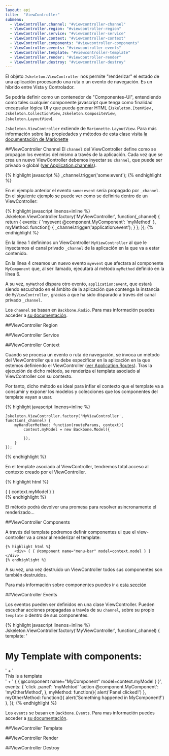 ```yaml
---
layout: api
title:  "ViewController"
submenu:
  - ViewController.channel: "#viewcontroller-channel"
  - ViewController.region: "#viewcontroller-region"
  - ViewController.service: "#viewcontroller-service"
  - ViewController.context: "#viewcontroller-context"
  - ViewController.components: "#viewcontroller-components"
  - ViewController.events: "#viewcontroller-events"
  - ViewController.template: "#viewcontroller-template"
  - ViewController.render: "#viewcontroller-render"
  - ViewController.destroy: "#viewcontroller-destroy"
---
```


El objeto `Jskeleton.ViewController` nos permite "renderizar" el estado de una aplicación procesando una ruta o un evento de navegación. Es un hibrido entre Vista y Controlador.

Se podría definir como un contenedor de "Componentes-UI", entendiendo como tales cualquier componente javascript que tenga como finalidad encapsular lógica UI y que pueda generar HTML (`Jskeleton.ItemView` , `Jskeleton.CollectionView`, `Jskeleton.CompositeView`, `Jskeleton.LayoutView`).

`Jskeleton.ViewController` extiende de `Marionette.LayoutView`. Para más información sobre las propiedades y métodos de esta clase visita [la documentación de Marionette](http://marionettejs.com/docs/v2.4.1/marionette.layoutview.html)

##ViewController Channel
El `channel` del ViewController define como se propagan los eventos del mismo a través de la aplicación. Cada vez que se crea un nuevo ViewController debemos inyectar su `channel`, que puede ser privado o global ([ver Application.channels](/api-reference/application/#channels)).

{% highlight javascript %}
  _channel.trigger('some:event');
{% endhighlight %}

En el ejemplo anterior el evento `some:event` sería propagado por `_channel`. En el siguiente ejemplo se puede ver como se definiría dentro de un ViewController:

{% highlight javascript linenos=inline %}
   Jskeleton.ViewController.factory('MyViewController', function(_channel) {
       return {
           events: {
               'myevent @component.MyComponent': 'myMethod'
           },
           myMethod: function() {
               _channel.trigger('application:event');
           }
       };
   });
{% endhighlight %}

En la linea 1 definimos un ViewController `MyViewController` al que le inyectamos el canal privado `_channel` de la aplicación en la que va a estar contenido.

En la línea 4 creamos un nuevo evento `myevent` que afectara al componente `MyComponent` que, al ser llamado, ejecutará al método `myMethod` definido en la línea 6.

A su vez, `myMethod` dispara otro evento, `application:event`, que estará siendo escuchado en el ámbito de la aplicación que contenga la instancia de `MyViewController`, gracias a que ha sido disparado a través del canal privado `_channel`.

Los `channel` se basan en `Backbone.Radio`. Para mas información puedes acceder a [su documentación](https://github.com/marionettejs/backbone.radio#channels).

##ViewController Region

##ViewController Service

##ViewController Context
<!--
Cuando se procesa un evento o ruta de navegación, un método del view-controller es invocado (para ver más información sobre que método ir a: ); tras la ejecución de dicho método, se renderiza el template asociado al view controller con el contexto del view controller. Por tanto dicho método es ideal para inflar el contexto que el template va a consumir y exponer los modelos y colecciones que los componentes del template vayan a usar.
-->
Cuando se procesa un evento o ruta de navegación, se invoca un método del ViewController que se debe especificar en la aplicación en la que estemos definiendo el ViewController ([ver Application.Routes](/api-reference/application/#routes)). Tras la ejecución de dicho método, se renderiza el template asociado al ViewController con su contexto.

Por tanto, dicho método es ideal para inflar el contexto que el template va a consumir y exponer los modelos y colecciones que los componentes del template vayan a usar.

  {% highlight javascript linenos=inline %}

    Jskeleton.ViewController.factory('MyViewController', function(_channel) {
        myHandlerMethod: function(routeParams, context){
            context.myModel = new Backbone.Model({

            });
        }
    });

  {% endhighlight %}

En el template asociado al ViewController, tendremos total acceso al contexto creado por el ViewController.

  {% highlight html %}
      <div> { { context.myModel } } </div>
  {% endhighlight %}

El método podrá devolver una promesa para resolver asincronamente el renderizado...

##ViewController Components

A través del template podremos definir componentes ui que el view-controller va a crear al renderizar el template:

    {% highlight html %}
        <div> { { @component name="menu-bar" model=context.model } } </div>
    {% endhighlight %}

A su vez, una vez destruido un ViewController todos sus componentes son también destruidos.

Para más información sobre componentes puedes ir a [esta sección](/api-reference/components/)

##ViewController Events

Los eventos pueden ser definidos en una clase ViewController.
Pueden escuchar acciones propagadas a través de su `channel`, sobre su propio `template` o dentro de sus componentes.

{% highlight javascript linenos=inline %}
  Jskeleton.ViewController.factory('MyViewController', function(_channel) {
      template: '<h1> My Template with components: </h1>' +
                '<div class="panel">This is a template</div>' +
                ' { { @component name="MyComponent" model=context.myModel } }',
      events: {
         'click .panel': 'myMehtod'
         'action @component.MyComponent': 'myOtherMethod',
      },
      myMethod: function(){
        alert('Panel clicked!')
      },
      myOtherMethod: function(){
        alert('Something happened in MyComponent!')
      },
  });
{% endhighlight %}

Los `events` se basan en `Backbone.Events`. Para mas información puedes acceder a [su documentación](http://backbonejs.org/#Events).

##ViewController Template

##ViewController Render

##ViewController Destroy
